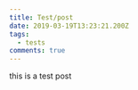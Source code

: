 ```yaml
---
title: Test/post
date: 2019-03-19T13:23:21.200Z
tags:
  - tests
comments: true
---
```

this is a test post
